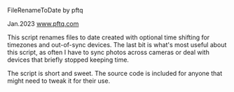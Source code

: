 FileRenameToDate by pftq

Jan.2023
www.pftq.com

This script renames files to date created with optional time shifting for timezones and out-of-sync devices.  The last bit is what's most useful about this script, as often I have to sync photos across cameras or deal with devices that briefly stopped keeping time.

The script is short and sweet.  The source code is included for anyone that might need to tweak it for their use.
